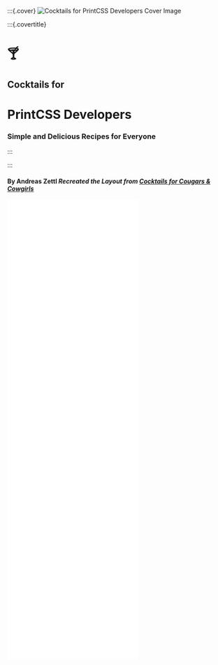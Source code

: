 <!-- @toppage -->
<link rel="stylesheet" href="a4.css" />

:::{.cover}
![Cocktails for PrintCSS Developers Cover Image](https://images.unsplash.com/photo-1560179304-6fc1d8749b23?ixlib=rb-1.2.1&ixid=eyJhcHBfaWQiOjEyMDd9&auto=format&fit=crop&w=1868&q=80)

:::{.covertitle}

# 🍸

## Cocktails for


# PrintCSS **Developers**


### Simple and Delicious Recipes **for Everyone**
:::

:::

#### By **Andreas Zettl** *Recreated the Layout from [Cocktails for Cougars & Cowgirls](https://www.thisgirlwalksintoabar.com/blog/2015/09/its-here-introducing-our-new-cocktail-book-cocktails-for-cougars-cowgirls)*



![rel=content](recipes/ahformatter.md)
![rel=content](recipes/pagedjs.md)
![rel=content](recipes/pdfreactor.md)
![rel=content](recipes/prince.md)
![rel=content](recipes/typesetsh.md)
![rel=content](recipes/vivliostyle.md)
![rel=content](recipes/weasyprint.md)